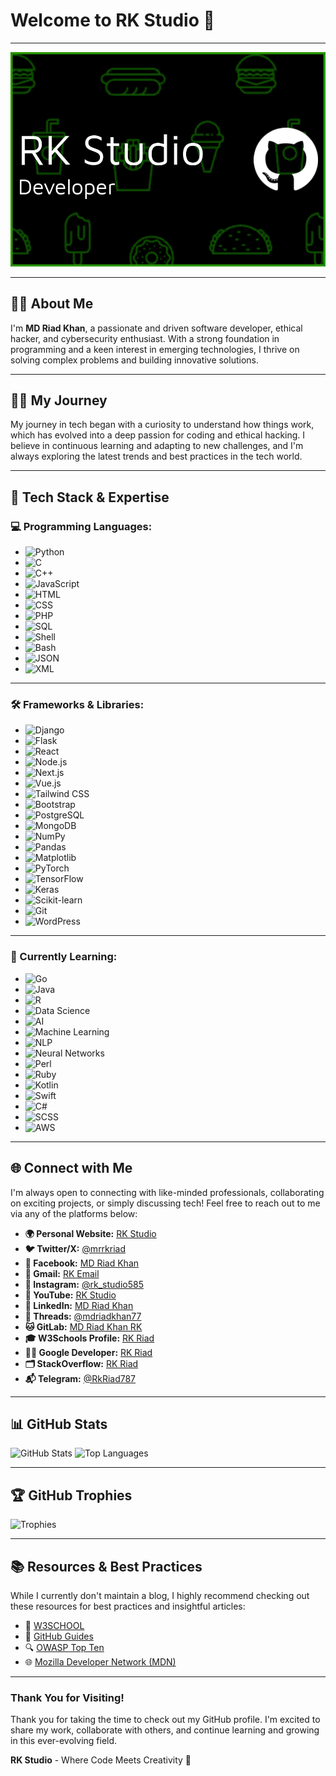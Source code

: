 # Welcome to RK Studio 🌟
---

![GitHub Banner](github-header-image.png)

---
## 👋🏿 About Me
I'm **MD Riad Khan**, a passionate and driven software developer, ethical hacker, and cybersecurity enthusiast. With a strong foundation in programming and a keen interest in emerging technologies, I thrive on solving complex problems and building innovative solutions.

---
## 💪🏿 My Journey
My journey in tech began with a curiosity to understand how things work, which has evolved into a deep passion for coding and ethical hacking. I believe in continuous learning and adapting to new challenges, and I'm always exploring the latest trends and best practices in the tech world.

---

## 🚀 Tech Stack & Expertise
### 💻 Programming Languages:
- ![Python](https://img.shields.io/badge/-Python-3776AB?style=for-the-badge&logo=python&logoColor=white)
- ![C](https://img.shields.io/badge/-C-A8B9CC?style=for-the-badge&logo=c&logoColor=white) 
- ![C++](https://img.shields.io/badge/-C++-00599C?style=for-the-badge&logo=cplusplus&logoColor=white)
- ![JavaScript](https://img.shields.io/badge/-JavaScript-F7DF1E?style=for-the-badge&logo=javascript&logoColor=black)
- ![HTML](https://img.shields.io/badge/-HTML5-E34F26?style=for-the-badge&logo=html5&logoColor=white)
- ![CSS](https://img.shields.io/badge/-CSS3-1572B6?style=for-the-badge&logo=css3&logoColor=white)
- ![PHP](https://img.shields.io/badge/-PHP-777BB4?style=for-the-badge&logo=php&logoColor=white)
- ![SQL](https://img.shields.io/badge/-SQL-003B57?style=for-the-badge&logo=postgresql&logoColor=white)
- ![Shell](https://img.shields.io/badge/-Shell_Scripting-4EAA25?style=for-the-badge&logo=gnu-bash&logoColor=white)
- ![Bash](https://img.shields.io/badge/-Bash_Scripting-4EAA25?style=for-the-badge&logo=gnu-bash&logoColor=white)
- ![JSON](https://img.shields.io/badge/-JSON-000000?style=for-the-badge&logo=json&logoColor=white)
- ![XML](https://img.shields.io/badge/-XML-FFA500?style=for-the-badge)

---
### 🛠️ Frameworks & Libraries:
- ![Django](https://img.shields.io/badge/-Django-092E20?style=for-the-badge&logo=django&logoColor=white) 
- ![Flask](https://img.shields.io/badge/-Flask-000000?style=for-the-badge&logo=flask&logoColor=white)
- ![React](https://img.shields.io/badge/-React-61DAFB?style=for-the-badge&logo=react&logoColor=black)
- ![Node.js](https://img.shields.io/badge/-Node.js-339933?style=for-the-badge&logo=nodedotjs&logoColor=white)
- ![Next.js](https://img.shields.io/badge/-Next.js-000000?style=for-the-badge&logo=nextdotjs&logoColor=white) 
- ![Vue.js](https://img.shields.io/badge/-Vue.js-4FC08D?style=for-the-badge&logo=vuedotjs&logoColor=white)
- ![Tailwind CSS](https://img.shields.io/badge/-Tailwind_CSS-38B2AC?style=for-the-badge&logo=tailwindcss&logoColor=white)
- ![Bootstrap](https://img.shields.io/badge/-Bootstrap-7952B3?style=for-the-badge&logo=bootstrap&logoColor=white)
- ![PostgreSQL](https://img.shields.io/badge/-PostgreSQL-336791?style=for-the-badge&logo=postgresql&logoColor=white)
- ![MongoDB](https://img.shields.io/badge/-MongoDB-47A248?style=for-the-badge&logo=mongodb&logoColor=white)
- ![NumPy](https://img.shields.io/badge/-NumPy-013243?style=for-the-badge&logo=numpy&logoColor=white)
- ![Pandas](https://img.shields.io/badge/-Pandas-150458?style=for-the-badge&logo=pandas&logoColor=white)
- ![Matplotlib](https://img.shields.io/badge/-Matplotlib-3776AB?style=for-the-badge&logo=matplotlib&logoColor=white) 
- ![PyTorch](https://img.shields.io/badge/-PyTorch-EE4C2C?style=for-the-badge&logo=pytorch&logoColor=white)
- ![TensorFlow](https://img.shields.io/badge/-TensorFlow-FF6F00?style=for-the-badge&logo=tensorflow&logoColor=white) 
- ![Keras](https://img.shields.io/badge/-Keras-D00000?style=for-the-badge&logo=keras&logoColor=white)
- ![Scikit-learn](https://img.shields.io/badge/-Scikit_learn-F7931E?style=for-the-badge&logo=scikitlearn&logoColor=white) 
- ![Git](https://img.shields.io/badge/-Git-F05032?style=for-the-badge&logo=git&logoColor=white) 
- ![WordPress](https://img.shields.io/badge/-WordPress-21759B?style=for-the-badge&logo=wordpress&logoColor=white)

---
### 🌱 Currently Learning:
- ![Go](https://img.shields.io/badge/-Go-00ADD8?style=for-the-badge&logo=go&logoColor=white)
- ![Java](https://img.shields.io/badge/-Java-007396?style=for-the-badge&logo=java&logoColor=white) 
- ![R](https://img.shields.io/badge/-R-276DC3?style=for-the-badge&logo=r&logoColor=white) 
- ![Data Science](https://img.shields.io/badge/-Data_Science-3776AB?style=for-the-badge&logo=python&logoColor=white) 
- ![AI](https://img.shields.io/badge/-AI-333333?style=for-the-badge&logo=ai&logoColor=white) 
- ![Machine Learning](https://img.shields.io/badge/-Machine_Learning-333333?style=for-the-badge&logo=scikitlearn&logoColor=white)
- ![NLP](https://img.shields.io/badge/-NLP-3776AB?style=for-the-badge&logo=python&logoColor=white) 
- ![Neural Networks](https://img.shields.io/badge/-Neural_Networks-FF6F00?style=for-the-badge&logo=tensorflow&logoColor=white) 
- ![Perl](https://img.shields.io/badge/-Perl-39457E?style=for-the-badge&logo=perl&logoColor=white) 
- ![Ruby](https://img.shields.io/badge/-Ruby-CC342D?style=for-the-badge&logo=ruby&logoColor=white) 
- ![Kotlin](https://img.shields.io/badge/-Kotlin-0095D5?style=for-the-badge&logo=kotlin&logoColor=white)
- ![Swift](https://img.shields.io/badge/-Swift-FA7343?style=for-the-badge&logo=swift&logoColor=white)
- ![C#](https://img.shields.io/badge/-C%23-239120?style=for-the-badge&logo=csharp&logoColor=white)
- ![SCSS](https://img.shields.io/badge/-SCSS-CC6699?style=for-the-badge&logo=sass&logoColor=white)
- ![AWS](https://img.shields.io/badge/-AWS-232F3E?style=for-the-badge&logo=amazonaws&logoColor=white)

---

## 🌐 Connect with Me

I'm always open to connecting with like-minded professionals, collaborating on exciting projects, or simply discussing tech! Feel free to reach out to me via any of the platforms below:

- **🌍 Personal Website:** [RK Studio](https://rkstudio.com)
- **🐦 Twitter/X:** [@mrrkriad](https://x.com/mrrkriad)
- **📘 Facebook:** [MD Riad Khan](https://www.facebook.com/rkriad585)
- **🎥 Gmail:** [RK Email](mailto:mdriyadkhan585@gmail.com)
- **📸 Instagram:** [@rk_studio585](https://www.instagram.com/rk_studio585)
- **🎥 YouTube:** [RK Studio](https://youtube.com/@rk_studio585)
- **💼 LinkedIn:** [MD Riad Khan](https://linkedin.com/in/md-riad-khan-764793284)
- **🧵 Threads:** [@mdriadkhan77](https://threads.net/@mdriadkhan77)
- **🐱 GitLab:** [MD Riad Khan RK](https://gitlab.com/mdriadkhanrk)
- **🎓 W3Schools Profile:** [RK Riad](w3profile.com/rk_riad585)
- **👨‍💻 Google Developer:** [RK Riad](https://g.dev/rkriaddev)
- **🗂️ StackOverflow:** [RK Riad](https://stackoverflow.com/users/22367594/rk-riad)
- **📬 Telegram:** [@RkRiad787](https://t.me/RkRiad787)

---

## 📊 GitHub Stats
![GitHub Stats](https://github-readme-stats.vercel.app/api?username=mdriyadkhan585&show_icons=true&theme=dark)
![Top Languages](https://github-readme-stats.vercel.app/api/top-langs/?username=mdriyadkhan585&layout=compact&theme=dark)

---

## 🏆 GitHub Trophies
![Trophies](https://github-profile-trophy.vercel.app/?username=mdriyadkhan585&theme=onedark&no-frame=true)

---

## 📚 Resources & Best Practices
While I currently don't maintain a blog, I highly recommend checking out these resources for best practices and insightful articles:

- 📝 [W3SCHOOL](https://www.w3schools.com/)
- 📖 [GitHub Guides](https://docs.github.com/en/rest/guides)
- 🔍 [OWASP Top Ten](https://owasp.org/www-project-top-ten/)
- 🌐 [Mozilla Developer Network (MDN)](https://developer.mozilla.org/)

---

### Thank You for Visiting!
Thank you for taking the time to check out my GitHub profile. I'm excited to share my work, collaborate with others, and continue learning and growing in this ever-evolving field.

**RK Studio** - Where Code Meets Creativity 🚀
